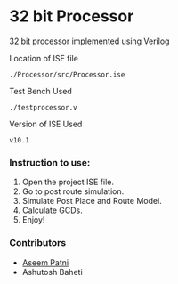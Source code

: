 # 32 bit Processor

32 bit processor implemented using Verilog

Location of ISE file

	./Processor/src/Processor.ise

Test Bench Used

	./testprocessor.v

Version of ISE Used

	v10.1


### Instruction to use:

1. Open the project ISE file.
2. Go to post route simulation.
3. Simulate Post Place and Route Model.
4. Calculate GCDs.
5. Enjoy!

### Contributors

* [Aseem Patni](http://aseempatni.com)
* Ashutosh Baheti
